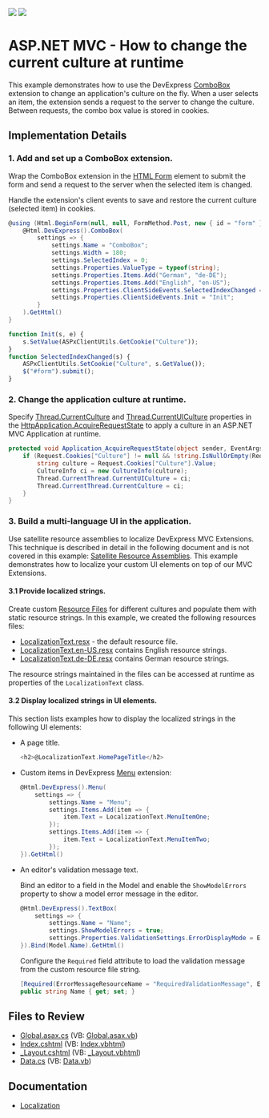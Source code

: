 <!-- default badges list -->
[![](https://img.shields.io/badge/Open_in_DevExpress_Support_Center-FF7200?style=flat-square&logo=DevExpress&logoColor=white)](https://supportcenter.devexpress.com/ticket/details/T108173)
[![](https://img.shields.io/badge/📖_How_to_use_DevExpress_Examples-e9f6fc?style=flat-square)](https://docs.devexpress.com/GeneralInformation/403183)
<!-- default badges end -->

# ASP.NET MVC - How to change the current culture at runtime

This example demonstrates how to use the DevExpress [ComboBox](https://docs.devexpress.com/AspNetMvc/8984/components/data-editors-extensions/combobox) extension to change an application's culture on the fly. When a user selects an item, the extension sends a request to the server to change the culture.  Between requests, the combo box value is stored in cookies.

## Implementation Details

### 1. Add and set up a ComboBox extension.

Wrap the ComboBox extension in the [HTML Form](https://www.w3schools.com/html/html_forms.asp) element to submit the form and send a request to the server when the selected item is changed. 

Handle the extension's client events to save and restore the current culture (selected item) in cookies.

```cs  
@using (Html.BeginForm(null, null, FormMethod.Post, new { id = "form" })) {  
    @Html.DevExpress().ComboBox(  
        settings => {  
            settings.Name = "ComboBox";  
            settings.Width = 180;  
            settings.SelectedIndex = 0;  
            settings.Properties.ValueType = typeof(string);  
            settings.Properties.Items.Add("German", "de-DE");  
            settings.Properties.Items.Add("English", "en-US");  
            settings.Properties.ClientSideEvents.SelectedIndexChanged = "SelectedIndexChanged";  
            settings.Properties.ClientSideEvents.Init = "Init";  
        }  
    ).GetHtml()  
}  
```  

```js
function Init(s, e) {
    s.SetValue(ASPxClientUtils.GetCookie("Culture"));
}
function SelectedIndexChanged(s) {
    ASPxClientUtils.SetCookie("Culture", s.GetValue());
    $("#form").submit();
}
```

### 2. Change the application culture at runtime.

Specify [Thread.CurrentCulture](https://learn.microsoft.com/en-us/dotnet/api/system.threading.thread.currentculture) and [Thread.CurrentUICulture](https://learn.microsoft.com/en-us/dotnet/api/system.threading.thread.currentuiculture) properties in the [HttpApplication.AcquireRequestState](https://learn.microsoft.com/en-us/dotnet/api/system.web.httpapplication.acquirerequeststate) to apply a culture in an ASP.NET MVC Application at runtime.

```cs  
protected void Application_AcquireRequestState(object sender, EventArgs e) {  
    if (Request.Cookies["Culture"] != null && !string.IsNullOrEmpty(Request.Cookies["Culture"].Value)) {  
        string culture = Request.Cookies["Culture"].Value;  
        CultureInfo ci = new CultureInfo(culture);  
        Thread.CurrentThread.CurrentUICulture = ci;  
        Thread.CurrentThread.CurrentCulture = ci;  
    }  
}  
```  

### 3. Build a multi-language UI in the application.

Use satellite resource assemblies to localize DevExpress MVC Extensions. This technique is described in detail in the following document and is not covered in this example: [Satellite Resource Assemblies](https://docs.devexpress.com/AspNet/12050/common-concepts/localization/satellite-resource-assemblies). This example demonstrates how to localize your custom UI elements on top of our MVC Extensions.

#### 3.1 Provide localized strings.

Create custom [Resource Files](https://learn.microsoft.com/en-us/previous-versions/windows/silverlight/dotnet-windows-silverlight/cc296240(v=vs.95)) for different cultures and populate them with static resource strings. In this example, we created the following resources files:

* [LocalizationText.resx](./CS/Localization/Content/LocalizationText.resx) - the default resource file.
* [LocalizationText.en-US.resx](./CS/Localization/Content/LocalizationText.en-US.resx) contains English resource strings.
* [LocalizationText.de-DE.resx](./CS/Localization/Content/LocalizationText.de-DE.resx) contains German resource strings.

The resource strings maintained in the files can be accessed at runtime as properties of the `LocalizationText` class.

#### 3.2 Display localized strings in UI elements.

This section lists examples how to display the localized strings in the following UI elements:

* A page title.

    ```cs  
    <h2>@LocalizationText.HomePageTitle</h2>  
    ```  

* Custom items in DevExpress [Menu](https://docs.devexpress.com/AspNetMvc/8968/components/site-navigation-and-layout/menu) extension:  
  
    ```cs  
    @Html.DevExpress().Menu(  
        settings => {  
            settings.Name = "Menu";  
            settings.Items.Add(item => {  
                item.Text = LocalizationText.MenuItemOne;  
            });  
            settings.Items.Add(item => {  
                item.Text = LocalizationText.MenuItemTwo;  
            });  
    }).GetHtml()  
    ```  

* An editor's validation message text.

    Bind an editor to a field in the Model and enable the `ShowModelErrors` property to show a model error message in the editor.

    ```cs  
    @Html.DevExpress().TextBox(  
        settings => {  
            settings.Name = "Name";  
            settings.ShowModelErrors = true;  
            settings.Properties.ValidationSettings.ErrorDisplayMode = ErrorDisplayMode.ImageWithText;  
    }).Bind(Model.Name).GetHtml()  
    ```  

    Configure the `Required` field attribute to load the validation message from the custom resource file string. 
    
    ```cs
    [Required(ErrorMessageResourceName = "RequiredValidationMessage", ErrorMessageResourceType = typeof(LocalizationText))]
    public string Name { get; set; }
    ```

## Files to Review

* [Global.asax.cs](./CS/Localization/Global.asax.cs) (VB: [Global.asax.vb](./VB/Localization/Global.asax.vb))
* [Index.cshtml](./CS/Localization/Views/Home/Index.cshtml) (VB: [Index.vbhtml](./VB/Localization/Views/Home/Index.vbhtml))
* [_Layout.cshtml](./CS/Localization/Views/Shared/_Layout.cshtml) (VB: [_Layout.vbhtml](./VB/Localization/Views/Shared/_Layout.vbhtml))
* [Data.cs](./CS/Localization/Models/Data.cs) (VB: [Data.vb](./VB/Localization/Models/Data.vb))

## Documentation

* [Localization](https://docs.devexpress.com/AspNetMvc/402209/common-features/localization)
